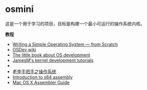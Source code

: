# osmini

这是一个用于学习的项目，目标是构建一个最小可运行的操作系统内核。

**教程**
- [Writing a Simple Operating System — from Scratch](http://www.cs.bham.ac.uk/~exr/lectures/opsys/10_11/lectures/os-dev.pdf)
- [OSDev wiki](https://wiki.osdev.org/Main_Page)
- [The little book about OS development](https://littleosbook.github.io/)
- [JamesM's kernel development tutorials](https://web.archive.org/web/20160412174753/http://www.jamesmolloy.co.uk/tutorial_html/index.html)
- [](https://github.com/ruiers/os-tutorial-cn)
- [老李手把手之操作系统](https://www.cnblogs.com/oolo/p/13452614.html)
- [Introduction to x64 assembly](https://www.intel.com/content/dam/develop/external/us/en/documents/introduction-to-x64-assembly-181178.pdf)
- [Mac OS X Assembler Guide](http://personal.denison.edu/~bressoud/cs281-s07/Assembler.pdf)
